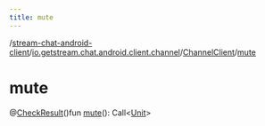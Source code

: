 ```yaml
---
title: mute
---
```

/[stream-chat-android-client](../../index.md)/[io.getstream.chat.android.client.channel](../index.md)/[ChannelClient](index.md)/[mute](mute.md)  
  
  
  
# mute  
@[CheckResult](https://developer.android.com/reference/kotlin/androidx/annotation/CheckResult.html)()fun [mute](mute.md)(): Call&lt;[Unit](https://kotlinlang.org/api/latest/jvm/stdlib/kotlin/-unit/index.html)&gt;
